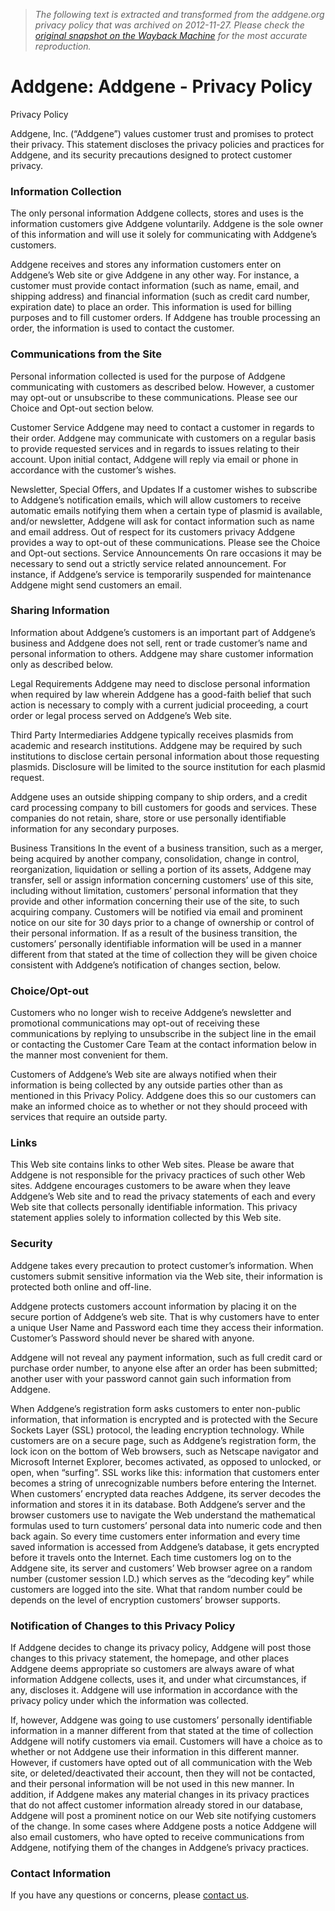 > *The following text is extracted and transformed from the addgene.org privacy policy that was archived on 2012-11-27. Please check the [original snapshot on the Wayback Machine](https://web.archive.org/web/20121127084440id_/http%3A//www.addgene.org/privacy) for the most accurate reproduction.*

# Addgene: Addgene - Privacy Policy

Privacy Policy 

Addgene, Inc. (“Addgene”) values customer trust and promises to protect their privacy. This statement discloses the privacy policies and practices for Addgene, and its security precautions designed to protect customer privacy.

### Information Collection

The only personal information Addgene collects, stores and uses is the information customers give Addgene voluntarily. Addgene is the sole owner of this information and will use it solely for communicating with Addgene’s customers.

Addgene receives and stores any information customers enter on Addgene’s Web site or give Addgene in any other way. For instance, a customer must provide contact information (such as name, email, and shipping address) and financial information (such as credit card number, expiration date) to place an order. This information is used for billing purposes and to fill customer orders. If Addgene has trouble processing an order, the information is used to contact the customer.

### Communications from the Site

Personal information collected is used for the purpose of Addgene communicating with customers as described below. However, a customer may opt-out or unsubscribe to these communications. Please see our Choice and Opt-out section below.

Customer Service Addgene may need to contact a customer in regards to their order. Addgene may communicate with customers on a regular basis to provide requested services and in regards to issues relating to their account. Upon initial contact, Addgene will reply via email or phone in accordance with the customer’s wishes.

Newsletter, Special Offers, and Updates If a customer wishes to subscribe to Addgene’s notification emails, which will allow customers to receive automatic emails notifying them when a certain type of plasmid is available, and/or newsletter, Addgene will ask for contact information such as name and email address. Out of respect for its customers privacy Addgene provides a way to opt-out of these communications. Please see the Choice and Opt-out sections. Service Announcements On rare occasions it may be necessary to send out a strictly service related announcement. For instance, if Addgene’s service is temporarily suspended for maintenance Addgene might send customers an email.

### Sharing Information

Information about Addgene’s customers is an important part of Addgene’s business and Addgene does not sell, rent or trade customer’s name and personal information to others. Addgene may share customer information only as described below.

Legal Requirements Addgene may need to disclose personal information when required by law wherein Addgene has a good-faith belief that such action is necessary to comply with a current judicial proceeding, a court order or legal process served on Addgene’s Web site.

Third Party Intermediaries Addgene typically receives plasmids from academic and research institutions. Addgene may be required by such institutions to disclose certain personal information about those requesting plasmids. Disclosure will be limited to the source institution for each plasmid request.

Addgene uses an outside shipping company to ship orders, and a credit card processing company to bill customers for goods and services. These companies do not retain, share, store or use personally identifiable information for any secondary purposes.

Business Transitions In the event of a business transition, such as a merger, being acquired by another company, consolidation, change in control, reorganization, liquidation or selling a portion of its assets, Addgene may transfer, sell or assign information concerning customers’ use of this site, including without limitation, customers’ personal information that they provide and other information concerning their use of the site, to such acquiring company. Customers will be notified via email and prominent notice on our site for 30 days prior to a change of ownership or control of their personal information. If as a result of the business transition, the customers’ personally identifiable information will be used in a manner different from that stated at the time of collection they will be given choice consistent with Addgene’s notification of changes section, below.

### Choice/Opt-out

Customers who no longer wish to receive Addgene’s newsletter and promotional communications may opt-out of receiving these communications by replying to unsubscribe in the subject line in the email or contacting the Customer Care Team at the contact information below in the manner most convenient for them.

Customers of Addgene’s Web site are always notified when their information is being collected by any outside parties other than as mentioned in this Privacy Policy. Addgene does this so our customers can make an informed choice as to whether or not they should proceed with services that require an outside party.

### Links

This Web site contains links to other Web sites. Please be aware that Addgene is not responsible for the privacy practices of such other Web sites. Addgene encourages customers to be aware when they leave Addgene’s Web site and to read the privacy statements of each and every Web site that collects personally identifiable information. This privacy statement applies solely to information collected by this Web site.

### Security

Addgene takes every precaution to protect customer’s information. When customers submit sensitive information via the Web site, their information is protected both online and off-line.

Addgene protects customers account information by placing it on the secure portion of Addgene’s web site. That is why customers have to enter a unique User Name and Password each time they access their information. Customer’s Password should never be shared with anyone.

Addgene will not reveal any payment information, such as full credit card or purchase order number, to anyone else after an order has been submitted; another user with your password cannot gain such information from Addgene.

When Addgene’s registration form asks customers to enter non-public information, that information is encrypted and is protected with the Secure Sockets Layer (SSL) protocol, the leading encryption technology. While customers are on a secure page, such as Addgene’s registration form, the lock icon on the bottom of Web browsers, such as Netscape navigator and Microsoft Internet Explorer, becomes activated, as opposed to unlocked, or open, when “surfing”. SSL works like this: information that customers enter becomes a string of unrecognizable numbers before entering the Internet. When customers’ encrypted data reaches Addgene, its server decodes the information and stores it in its database. Both Addgene’s server and the browser customers use to navigate the Web understand the mathematical formulas used to turn customers’ personal data into numeric code and then back again. So every time customers enter information and every time saved information is accessed from Addgene’s database, it gets encrypted before it travels onto the Internet. Each time customers log on to the Addgene site, its server and customers’ Web browser agree on a random number (customer session I.D.) which serves as the “decoding key” while customers are logged into the site. What that random number could be depends on the level of encryption customers’ browser supports.

### Notification of Changes to this Privacy Policy

If Addgene decides to change its privacy policy, Addgene will post those changes to this privacy statement, the homepage, and other places Addgene deems appropriate so customers are always aware of what information Addgene collects, uses it, and under what circumstances, if any, discloses it. Addgene will use information in accordance with the privacy policy under which the information was collected.

If, however, Addgene was going to use customers’ personally identifiable information in a manner different from that stated at the time of collection Addgene will notify customers via email. Customers will have a choice as to whether or not Addgene use their information in this different manner. However, if customers have opted out of all communication with the Web site, or deleted/deactivated their account, then they will not be contacted, and their personal information will be not used in this new manner. In addition, if Addgene makes any material changes in its privacy practices that do not affect customer information already stored in our database, Addgene will post a prominent notice on our Web site notifying customers of the change. In some cases where Addgene posts a notice Addgene will also email customers, who have opted to receive communications from Addgene, notifying them of the changes in Addgene’s privacy practices.

### Contact Information

If you have any questions or concerns, please [contact us](https://web.archive.org/contact/). 
